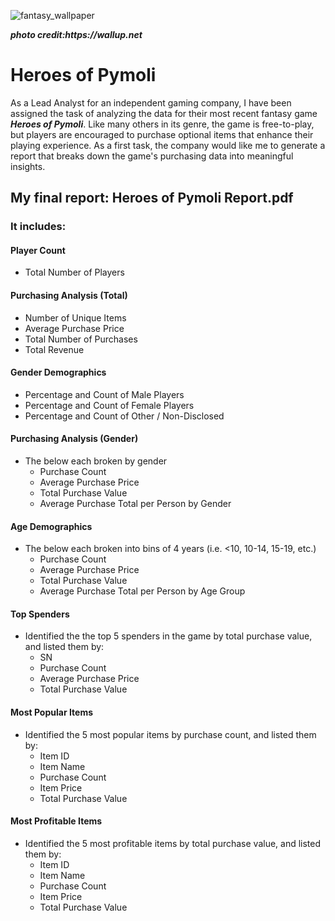 ![fantasy_wallpaper](https://wallup.net/wp-content/uploads/2017/05/29/441913-Asian-monochrome-landscape-fantasy_art-748x408.jpg)

**_photo credit:https://wallup.net_**
# Heroes of Pymoli
As a Lead Analyst for an independent gaming company, I have been assigned the task of analyzing the data for their most recent fantasy game **_Heroes of Pymoli_**. Like many others in its genre, the game is free-to-play, but players are encouraged to purchase optional items that enhance their playing experience. As a first task, the company would like me to generate a report that breaks down the game's purchasing data into meaningful insights.

## My final report: Heroes of Pymoli Report.pdf
### It includes:

#### Player Count
* Total Number of Players
#### Purchasing Analysis (Total)
* Number of Unique Items
* Average Purchase Price
* Total Number of Purchases
* Total Revenue
#### Gender Demographics
* Percentage and Count of Male Players
* Percentage and Count of Female Players
* Percentage and Count of Other / Non-Disclosed
#### Purchasing Analysis (Gender)
* The below each broken by gender
  * Purchase Count
  * Average Purchase Price
  * Total Purchase Value
  * Average Purchase Total per Person by Gender
#### Age Demographics
* The below each broken into bins of 4 years (i.e. &lt;10, 10-14, 15-19, etc.)
  * Purchase Count
  * Average Purchase Price
  * Total Purchase Value
  * Average Purchase Total per Person by Age Group
#### Top Spenders
* Identified the the top 5 spenders in the game by total purchase value, and listed them by:
  * SN
  * Purchase Count
  * Average Purchase Price
  * Total Purchase Value
#### Most Popular Items
* Identified the 5 most popular items by purchase count, and listed them by:
  * Item ID
  * Item Name
  * Purchase Count
  * Item Price
  * Total Purchase Value
#### Most Profitable Items
* Identified the 5 most profitable items by total purchase value, and listed them by:
  * Item ID
  * Item Name
  * Purchase Count
  * Item Price
  * Total Purchase Value
